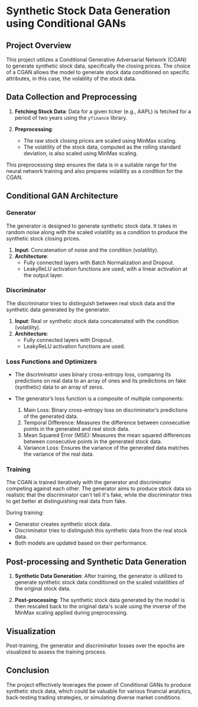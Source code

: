 # Synthetic Stock Data Generation using Conditional GANs

## Project Overview

This project utilizes a Conditional Generative Adversarial Network (CGAN) to generate synthetic stock data, specifically the closing prices. The choice of a CGAN allows the model to generate stock data conditioned on specific attributes, in this case, the volatility of the stock data.

## Data Collection and Preprocessing

1. **Fetching Stock Data**: Data for a given ticker (e.g., AAPL) is fetched for a period of two years using the `yfinance` library.

2. **Preprocessing**:
    - The raw stock closing prices are scaled using MinMax scaling.
    - The volatility of the stock data, computed as the rolling standard deviation, is also scaled using MinMax scaling.

This preprocessing step ensures the data is in a suitable range for the neural network training and also prepares volatility as a condition for the CGAN.

## Conditional GAN Architecture

### Generator

The generator is designed to generate synthetic stock data. It takes in random noise along with the scaled volatility as a condition to produce the synthetic stock closing prices.

1. **Input**: Concatenation of noise and the condition (volatility).
2. **Architecture**:
    - Fully connected layers with Batch Normalization and Dropout.
    - LeakyReLU activation functions are used, with a linear activation at the output layer.

### Discriminator

The discriminator tries to distinguish between real stock data and the synthetic data generated by the generator.

1. **Input**: Real or synthetic stock data concatenated with the condition (volatility).
2. **Architecture**:
    - Fully connected layers with Dropout.
    - LeakyReLU activation functions are used.

### Loss Functions and Optimizers

- The discriminator uses binary cross-entropy loss, comparing its predictions on real data to an array of ones and its predictions on fake (synthetic) data to an array of zeros.
  
- The generator’s loss function is a composite of multiple components:
    1. Main Loss: Binary cross-entropy loss on discriminator’s predictions of the generated data.
    2. Temporal Difference: Measures the difference between consecutive points in the generated and real stock data.
    3. Mean Squared Error (MSE): Measures the mean squared differences between consecutive points in the generated stock data.
    4. Variance Loss: Ensures the variance of the generated data matches the variance of the real data.

### Training

The CGAN is trained iteratively with the generator and discriminator competing against each other. The generator aims to produce stock data so realistic that the discriminator can't tell it's fake, while the discriminator tries to get better at distinguishing real data from fake.

During training:
- Generator creates synthetic stock data.
- Discriminator tries to distinguish this synthetic data from the real stock data.
- Both models are updated based on their performance.

## Post-processing and Synthetic Data Generation

1. **Synthetic Data Generation**: After training, the generator is utilized to generate synthetic stock data conditioned on the scaled volatilities of the original stock data.

2. **Post-processing**: The synthetic stock data generated by the model is then rescaled back to the original data's scale using the inverse of the MinMax scaling applied during preprocessing.

## Visualization

Post-training, the generator and discriminator losses over the epochs are visualized to assess the training process.




## Conclusion

The project effectively leverages the power of Conditional GANs to produce synthetic stock data, which could be valuable for various financial analytics, back-testing trading strategies, or simulating diverse market conditions.
